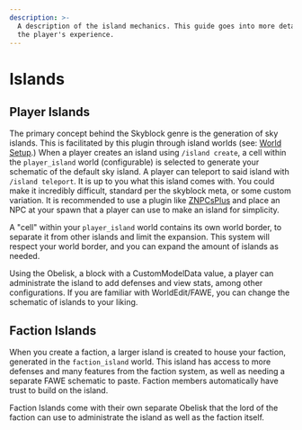 ```yaml
---
description: >-
  A description of the island mechanics. This guide goes into more detail about
  the player's experience.
---
```


# Islands

## Player Islands

The primary concept behind the Skyblock genre is the generation of sky islands. This is facilitated by this plugin through island worlds (see: [World Setup](installation/setup/world-setup.md).) When a player creates an island using `/island create`, a cell within the `player_island` world (configurable) is selected to generate your schematic of the default sky island. A player can teleport to said island with `/island teleport`. It is up to you what this island comes with. You could make it incredibly difficult, standard per the skyblock meta, or some custom variation. It is recommended to use a plugin like [ZNPCsPlus](https://github.com/Pyrbu/ZNPCsPlus) and place an NPC at your spawn that a player can use to make an island for simplicity.

A "cell" within your `player_island` world contains its own world border, to separate it from other islands and limit the expansion. This system will respect your world border, and you can expand the amount of islands as needed.

Using the Obelisk, a block with a CustomModelData value, a player can administrate the island to add defenses and view stats, among other configurations. If you are familiar with WorldEdit/FAWE, you can change the schematic of islands to your liking.

## Faction Islands

When you create a faction, a larger island is created to house your faction, generated in the `faction_island` world. This island has access to more defenses and many features from the faction system, as well as needing a separate FAWE schematic to paste. Faction members automatically have trust to build on the island.

Faction Islands come with their own separate Obelisk that the lord of the faction can use to administrate the island as well as the faction itself.

